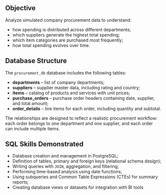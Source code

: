 ## Objective
Analyze simulated company procurement data to understand:
- how spending is distributed across different departments;
- which suppliers generate the highest total spending;
- which item categories are purchased most frequently;
- how total spending evolves over time.

## Database Structure
The `procurement_db` database includes the following tables:
- **departments** – list of company departments;  
- **suppliers** – supplier master data, including rating and country;  
- **items** – catalog of products and services with unit prices;  
- **purchase_orders** – purchase order headers containing date, supplier, and total amount;  
- **order_details** – line items for each order, including quantity and subtotal.  

The relationships are designed to reflect a realistic procurement workflow:  
each order belongs to one department and one supplier, and each order can include multiple items.

## SQL Skills Demonstrated
- Database creation and management in PostgreSQL;  
- Definition of tables, primary and foreign keys (relational schema design);  
- Writing queries with `JOIN`, aggregation, and filtering;  
- Performing time-based analysis using date functions;  
- Using subqueries and Common Table Expressions (CTEs) for summary reports;  
- Creating database views or datasets for integration with BI tools
